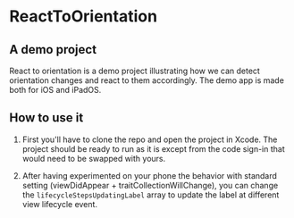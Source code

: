 # ReactToOrientation

## A demo project

React to orientation is a demo project illustrating how we can detect orientation changes and react to them accordingly. The demo app is made both for iOS and iPadOS.

## How to use it

1. First you'll have to clone the repo and open the project in Xcode.
The project should be ready to run as it is except from the code sign-in that would need to be swapped with yours.

2. After having experimented on your phone the behavior with standard setting (viewDidAppear + traitCollectionWillChange), you can change the `lifecycleStepsUpdatingLabel` array to update the label at different view lifecycle event.
